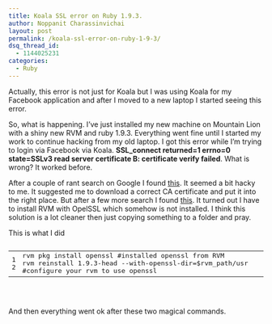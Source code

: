 ```yaml
---
title: Koala SSL error on Ruby 1.9.3.
author: Noppanit Charassinvichai
layout: post
permalink: /koala-ssl-error-on-ruby-1-9-3/
dsq_thread_id:
  - 1144025231
categories:
  - Ruby
---
```

Actually, this error is not just for Koala but I was using Koala for my Facebook application and after I moved to a new laptop I started seeing this error. 

So, what is happening. I&#8217;ve just installed my new machine on Mountain Lion with a shiny new RVM and ruby 1.9.3. Everything went fine until I started my work to continue hacking from my old laptop. I got this error while I&#8217;m trying to login via Facebook via Koala. **SSL_connect returned=1 errno=0 state=SSLv3 read server certificate B: certificate verify failed**. What is wrong? It worked before. 

After a couple of rant search on Google I found [this][1]. It seemed a bit hacky to me. It suggested me to download a correct CA certificate and put it into the right place. But after a few more search I found [this][2]. It turned out I have to install RVM with OpelSSL which somehow is not installed. I think this solution is a lot cleaner then just copying something to a folder and pray.

This is what I did

<pre><div class="codecolorer-container ruby blackboard" style="overflow:auto;white-space:nowrap;width:100%;">
  <table cellspacing="0" cellpadding="0">
    <tr>
      <td class="line-numbers">
        <div>
          1<br />2<br />
        </div>
      </td>
      
      <td>
        <div class="ruby codecolorer">
          rvm pkg install openssl <span class="co1">#installed openssl from RVM</span><br />
          rvm reinstall 1.9.3<span class="sy0">-</span>head <span class="sy0">--</span>with<span class="sy0">-</span>openssl<span class="sy0">-</span>dir=$rvm_path<span class="sy0">/</span>usr <span class="co1">#configure your rvm to use openssl</span>
        </div>
      </td>
    </tr>
  </table>
</div>

</pre>

And then everything went ok after these two magical commands.

 [1]: http://stackoverflow.com/questions/5711190/how-to-get-rid-of-opensslsslsslerror
 [2]: https://rvm.io/packages/openssl/
